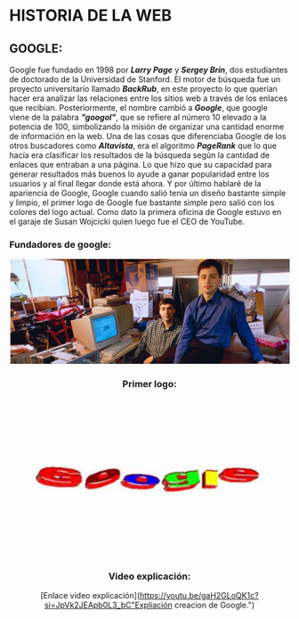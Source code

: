 # HISTORIA DE LA WEB

## GOOGLE:

Google fue fundado en 1998 por **_Larry Page_** y **_Sergey Brin_**, dos estudiantes de doctorado de la Universidad de Stanford. El motor de búsqueda fue un proyecto universitario llamado **_BackRub_**, en este proyecto lo que querían hacer era analizar las relaciones entre los sitios web a través de los enlaces que recibían. Posteriormente, el nombre cambió a **_Google_**, que google viene de la palabra **_"googol"_**, que se refiere al número 10 elevado a la potencia de 100, simbolizando la misión de organizar una cantidad enorme de información en la web.
Una de las cosas que diferenciaba Google de los otros buscadores como **_Altavista_**, era el algoritmo **_PageRank_** que lo que hacía era clasificar los resultados de la búsqueda según la cantidad de enlaces que entraban a una página. Lo que hizo que su capacidad para generar resultados más buenos lo ayude a ganar popularidad entre los usuarios y al final llegar donde está ahora. Y por último hablaré de la apariencia de Google, Google cuando salió tenía un diseño bastante simple y limpio, el primer logo de Google fue bastante simple pero salió con los colores del logo actual. Como dato la primera oficina de Google estuvo en el garaje de Susan Wojcicki quien luego fue el CEO de YouTube.


### Fundadores de google:
<div align="center">
  <img src="https://github.com/DavidInie/SMX2-M8UF1A1-HistoriaWeb-a-o-TemaExpuesto-David-Iniesta/blob/main/Captura%20de%20pantalla_2-10-2024_123210_.jpeg" alt="Larry Page y Sergey Brin" width="650">


### Primer logo:
<div align="center">
  <img src="https://github.com/DavidInie/SMX2-M8UF1A1-HistoriaWeb-a-o-TemaExpuesto-David-Iniesta/blob/main/OIP%20(1).jpeg" alt="Larry Page y Sergey Brin" width="650">


### Video explicación:
[Enlace video explicación](https://youtu.be/gaH2GLoQK1c?si=JpVk2JEApb0L3_bC"Expliación creacion de Google.")





